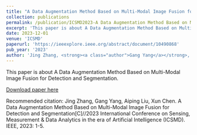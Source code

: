 ```yaml
---
title: "A Data Augmentation Method Based on Multi-Modal Image Fusion for Detection and Segmentation"
collection: publications
permalink: /publication/ICSMD2023-A Data Augmentation Method Based on Multi-Modal Image Fusion for Detection and Segmentation
excerpt: 'This paper is about A Data Augmentation Method Based on Multi-Modal Image Fusion for Detection and Segmentation.'
date: 2023-12-01
venue: 'ICSMD'
paperurl: 'https://ieeexplore.ieee.org/abstract/document/10490868' 
pub_year: '2023'
author: 'Jing Zhang, <strong><a class="author">Gang Yang</a></strong>, Aiping Liu, Xun Chen'
---
```

This paper is about A Data Augmentation Method Based on Multi-Modal Image Fusion for Detection and Segmentation.

[Download paper here](https://ieeexplore.ieee.org/abstract/document/10490868)

Recommended citation: Jing Zhang, Gang Yang, Aiping Liu, Xun Chen. A Data Augmentation Method Based on Multi-Modal Image Fusion for Detection and Segmentation[C]//2023 International Conference on Sensing, Measurement & Data Analytics in the era of Artificial Intelligence (ICSMD). IEEE, 2023: 1-5.
